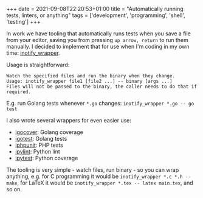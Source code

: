 +++
date = 2021-09-08T22:20:53+01:00
title = "Automatically running tests, linters, or anything"
tags = ['development', 'programming', 'shell', 'testing']
+++

In work we have tooling that automatically runs tests when you save a file from
your editor, saving you from pressing `up arrow, return` to run them manually.
I decided to implement that for use when I'm coding in my own time:
[inotify_wrapper](https://github.com/tobinjt/bin/blob/master/inotify_wrapper).

Usage is straightforward:

```
Watch the specified files and run the binary when they change.
Usage: inotify_wrapper file1 [file2 ...] -- binary [args ...]
Files will not be passed to the binary, the caller needs to do that if
required.
```

E.g. run Golang tests whenever `*.go` changes: `inotify_wrapper *.go -- go test`

I also wrote several wrappers for even easier use:

- [igocover](https://github.com/tobinjt/bin/blob/master/igocover): Golang
  coverage
- [igotest](https://github.com/tobinjt/bin/blob/master/igotest): Golang tests
- [iphpunit](https://github.com/tobinjt/bin/blob/master/iphpunit): PHP tests
- [ipylint](https://github.com/tobinjt/bin/blob/master/ipylint): Python lint
- [ipytest](https://github.com/tobinjt/bin/blob/master/ipytest): Python coverage

The tooling is very simple - watch files, run binary - so you can wrap anything,
e.g. for C programming it would be `inotify_wrapper *.c *.h -- make`, for
LaTeX it would be `inotify_wrapper *.tex -- latex main.tex`, and so on.
